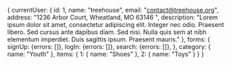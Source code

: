 <!-- user -->

{
  currentUser: {
    id: 1,
    name: "treehouse",
    email: "contact@treehouse.org",
    address: "1236 Arbor Court, Wheatland, MO 63146 ",
    description: "Lorem ipsum dolor sit amet, consectetur adipiscing elit. Integer nec odio. Praesent libero. Sed cursus ante dapibus diam. Sed nisi. Nulla quis sem at nibh elementum imperdiet. Duis sagittis ipsum. Praesent mauris."
  },
  forms: {
    signUp: {errors: []},
    logIn: {errors: []},
    search: {errors: []},
  },
  category: {
    name: "Youth"
  },
  items: {
    1: {
      name: "Shoes"
    },
    2: {
      name: "Toys"
    }
  }
}
